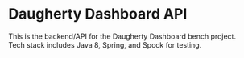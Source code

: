 # Daugherty Dashboard API
This is the backend/API for the Daugherty Dashboard bench project.  
Tech stack includes Java 8, Spring, and Spock for testing.
